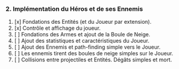 ﻿### 2. Implémentation du Héros et de ses Ennemis

1. [x] Fondations des Entités (et du Joueur par extension).
2. [x] Contrôle et affichage du joueur.
3. [ ] Fondations des Armes et ajout de la Boule de Neige.
4. [ ] Ajout des statistiques et caractéristiques du Joueur.
5. [ ] Ajout des Ennemis et path-finding simple vers le Joueur.
6. [ ] Les ennemis tirent des boules de neige simples sur le Joueur.
7. [ ] Collisions entre projectiles et Entités. Dégâts simples et mort.
